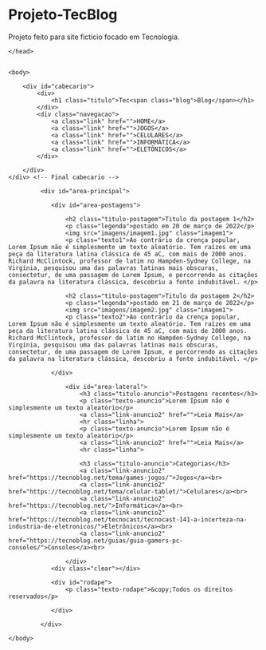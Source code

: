 # Projeto-TecBlog
Projeto feito para site fictício focado em Tecnologia.

<!DOCTYPE html>
<html>
	<head>
		<meta charset="utf-8">
		<meta name="viewport" content="width=device-width, initial-scale=1">
		<link rel="stylesheet" type="text/css" href="css/style.css">
		<title>TecBlog</title>
		
	</head>


	<body>

		<div id="cabecario">
			<div>
				<h1 class="titulo">Tec<span class="blog">Blog</span></h1>
			</div>
			<div class="navegacao">
				<a class="link" href="">HOME</a>
				<a class="link" href="">JOGOS</a>
				<a class="link" href="">CELULARES</a>
				<a class="link" href="">INFORMÁTICA</a>
				<a class="link" href="">ELETÔNICOS</a>
			</div>

		</div> 
	</div> <!-- Final cabecario -->

			 <div id="area-principal">

			 	<div id="area-postagens">

			 		<h2 class="titulo-postagem">Titulo da postagem 1</h2>
					<p class="legenda">postado em 20 de março de 2022</p>
					<img src="imagens/imagem1.jpg" class="imagem1">
					<p class="texto1">Ao contrário da crença popular, Lorem Ipsum não é simplesmente um texto aleatório. Tem raízes em uma peça da literatura latina clássica de 45 aC, com mais de 2000 anos. Richard McClintock, professor de latim no Hampden-Sydney College, na Virgínia, pesquisou uma das palavras latinas mais obscuras, consectetur, de uma passagem de Lorem Ipsum, e percorrendo as citações da palavra na literatura clássica, descobriu a fonte indubitável. </p>

					<h2 class="titulo-postagem">Titulo da postagem 2</h2>
					<p class="legenda">postado em 21 de março de 2022</p>
					<img src="imagens/imagem2.jpg" class="imagem1">
					<p class="texto2">Ao contrário da crença popular, Lorem Ipsum não é simplesmente um texto aleatório. Tem raízes em uma peça da literatura latina clássica de 45 aC, com mais de 2000 anos. Richard McClintock, professor de latim no Hampden-Sydney College, na Virgínia, pesquisou uma das palavras latinas mais obscuras, consectetur, de uma passagem de Lorem Ipsum, e percorrendo as citações da palavra na literatura clássica, descobriu a fonte indubitável. </p>

			 	</div>

			 		<div id="area-lateral">
			 			<h3 class="titulo-anuncio">Postagens recentes</h3>
						<p class="texto-anuncio">Lorem Ipsum não é simplesmente um texto aleatório</p>
						<a class="link-anuncio2" href="">Leia Mais</a>
						<hr class="linha">	
						<p class="texto-anuncio">Lorem Ipsum não é simplesmente um texto aleatório</p>
						<a class="link-anuncio2" href="">Leia Mais</a>
						<hr class="linha">

						<h3 class="titulo-anuncio">Categorias</h3>
						<a class="link-anuncio2" href="https://tecnoblog.net/tema/games-jogos/">Jogos</a><br>
						<a class="link-anuncio2" href="https://tecnoblog.net/tema/celular-tablet/">Celulares</a><br>
						<a class="link-anuncio2" href="https://tecnoblog.net/">Informática</a><br>
						<a class="link-anuncio2" href="https://tecnoblog.net/tecnocast/tecnocast-141-a-incerteza-na-industria-de-eletronicos/">Eletrônicos</a><br>
						<a class="link-anuncio2" href="https://tecnoblog.net/guias/guia-gamers-pc-consoles/">Consoles</a><br>
						
			 		</div>
			 	<div class="clear"></div>

			 	<div id="rodape">
			 		<p class="texto-rodape">&copy;Todos os direitos reservados</p>

			 	</div>
			 	
			 </div>

	</body> 
</html>
